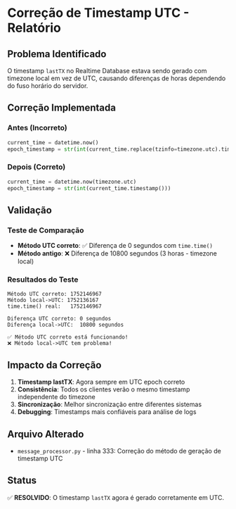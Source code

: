 # Correção de Timestamp UTC - Relatório

## Problema Identificado
O timestamp `lastTX` no Realtime Database estava sendo gerado com timezone local em vez de UTC, causando diferenças de horas dependendo do fuso horário do servidor.

## Correção Implementada

### Antes (Incorreto)
```python
current_time = datetime.now()
epoch_timestamp = str(int(current_time.replace(tzinfo=timezone.utc).timestamp()))
```

### Depois (Correto)
```python
current_time = datetime.now(timezone.utc)
epoch_timestamp = str(int(current_time.timestamp()))
```

## Validação

### Teste de Comparação
- **Método UTC correto**: ✅ Diferença de 0 segundos com `time.time()`
- **Método antigo**: ❌ Diferença de 10800 segundos (3 horas - timezone local)

### Resultados do Teste
```
Método UTC correto: 1752146967
Método local->UTC: 1752136167  
time.time() real:   1752146967

Diferença UTC correto: 0 segundos
Diferença local->UTC:  10800 segundos

✅ Método UTC correto está funcionando!
❌ Método local->UTC tem problema!
```

## Impacto da Correção

1. **Timestamp lastTX**: Agora sempre em UTC epoch correto
2. **Consistência**: Todos os clientes verão o mesmo timestamp independente do timezone
3. **Sincronização**: Melhor sincronização entre diferentes sistemas
4. **Debugging**: Timestamps mais confiáveis para análise de logs

## Arquivo Alterado
- `message_processor.py` - linha 333: Correção do método de geração de timestamp UTC

## Status
✅ **RESOLVIDO**: O timestamp `lastTX` agora é gerado corretamente em UTC.
